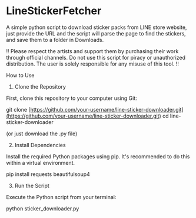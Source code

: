 # LineStickerFetcher
A simple python script to download sticker packs from LINE store website, just provide the URL and the script will parse the page to find the stickers, and save them to a folder in Downloads.

!! Please respect the artists and support them by purchasing their work through official channels. Do not use this script for piracy or unauthorized distribution. The user is solely responsible for any misuse of this tool. !!



How to Use

1. Clone the Repository

First, clone this repository to your computer using Git:

git clone [https://github.com/your-username/line-sticker-downloader.git](https://github.com/your-username/line-sticker-downloader.git)
cd line-sticker-downloader

(or just download the .py file)

2. Install Dependencies

Install the required Python packages using pip. It's recommended to do this within a virtual environment.

pip install requests beautifulsoup4

3. Run the Script

Execute the Python script from your terminal:

python sticker_downloader.py

